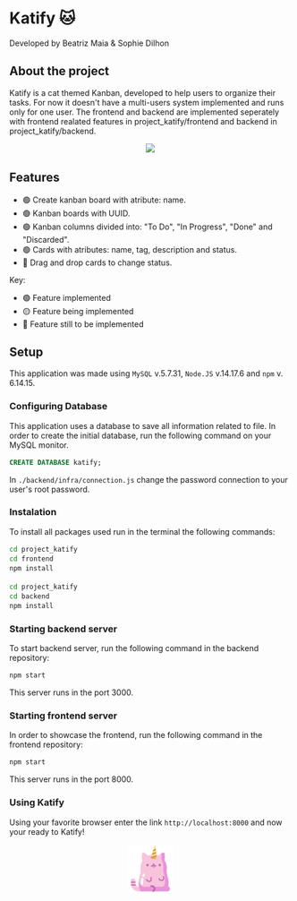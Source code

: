 # Katify 🐱


Developed by Beatriz Maia & Sophie Dilhon 

## About the project

Katify is a cat themed Kanban, developed to help users to organize their tasks. For now it doesn't have a multi-users system implemented and runs only for one user. The frontend and backend are implemented seperately with frontend realated features in project_katify/frontend and backend in project_katify/backend. 


<p align="center">
    <img src="docs/example_use.gif" width="55%" height="auto" />
</p>

## Features

- :green_circle: Create kanban board with atribute: name.
- :green_circle: Kanban boards with UUID.
- :green_circle: Kanban columns divided into: "To Do", "In Progress", "Done" and "Discarded". 
- :green_circle: Cards with atributes: name, tag, description and status.
- :large_blue_circle: Drag and drop cards to change status.

Key: 
- :green_circle: Feature implemented 
- :yellow_circle: Feature being implemented
- :large_blue_circle: Feature still to be implemented

## Setup

This application was made using `MySQL` v.5.7.31,  `Node.JS` v.14.17.6 and `npm` v. 6.14.15. 

### Configuring Database

This application uses a database to save all information related to file. In order to create the initial database, run the following command on your MySQL monitor. 

```sql
CREATE DATABASE katify;
```

In `./backend/infra/connection.js` change the password connection to your user's root password.

### Instalation 

To install all packages used run in the terminal the following commands:

```sh
cd project_katify
cd frontend
npm install

cd project_katify
cd backend
npm install
```

### Starting backend server

To start backend server, run the following command in the backend repository:
```sh
npm start
```
This server runs in the port 3000.

### Starting frontend server

In order to showcase the frontend, run the following command in the frontend repository:  
```sh
npm start
```
This server runs in the port 8000.


### Using Katify

Using your favorite browser enter the link `http://localhost:8000` and now your ready to Katify!

<p align="center">
    <img src="project_katify/frontend/resources/cat-icon.png" width="80px" />
</p>